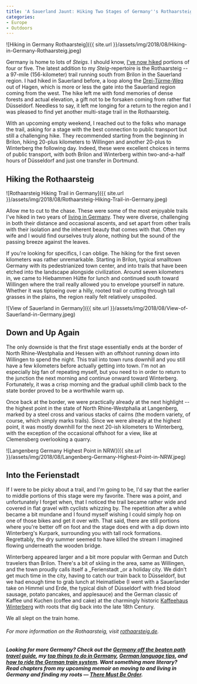 ```yaml
---
title: 'A Sauerland Jaunt: Hiking Two Stages of Germany''s Rothaarsteig'
categories:
- Europe
- Outdoors
---
```


![Hiking in Germany Rothaarsteig]({{ site.url }}/assets/img/2018/08/Hiking-in-Germany-Rothaarsteig.jpeg)

Germany is home to lots of _Steigs_. I should know, [I've now hiked](https://withoutapath.com/germany-rheinsteig-trail/) portions of four or five. The latest addition to my _Steig_-repertoire is the Rothaarsteig -- a 97-mile (156-kilometer) trail running south from Brilon in the Sauerland region. I had hiked in Sauerland before, a loop along the [Drei-Türme-Weg](https://withoutapath.com/hiking-in-germany-sauerland/) out of Hagen, which is more or less the gate into the Sauerland region coming from the west. The hike left me with fond memories of dense forests and actual elevation, a gift not to be forsaken coming from rather flat Düsseldorf. Needless to say, it left me longing for a return to the region and I was pleased to find yet another multi-stage trail in the Rothaarsteig.

With an upcoming empty weekend, I reached out to the folks who manage the trail, asking for a stage with the best connection to public transport but still a challenging hike. They recommended starting from the beginning in Brilon, hiking 20-plus kilometers to Willingen and another 20-plus to Winterberg the following day. Indeed, these were excellent choices in terms of public transport, with both Brilon and Winterberg within two-and-a-half hours of Düsseldorf and just one transfer in Dortmund.

<!-- more -->

## Hiking the Rothaarsteig

![Rothaarsteig Hiking Trail in Germany]({{ site.url }}/assets/img/2018/08/Rothaarsteig-Hiking-Trail-in-Germany.jpeg)

Allow me to cut to the chase. These were some of the most enjoyable trails I've hiked in two years of [living in Germany](https://withoutapath.com/travel-guides/germany/). They were diverse, challenging in both their distance and occasional ascents, and set apart from other trails with their isolation and the inherent beauty that comes with that. Often my wife and I would find ourselves truly alone, nothing but the sound of the passing breeze against the leaves.

If you're looking for specifics, I can oblige. The hiking for the first seven kilometers was rather unremarkable. Starting in Brilon, typical smalltown Germany with its pedestrianized town center, and into trails that have been etched into the landscape alongside civilization. Around seven kilometers in, we came to Hiebammen Hütte for lunch and continued south toward Willingen where the trail really allowed you to envelope yourself in nature. Whether it was tiptoeing over a hilly, rooted trail or cutting through tall grasses in the plains, the region really felt relatively unspoiled.

![View of Sauerland in Germany]({{ site.url }}/assets/img/2018/08/View-of-Sauerland-in-Germany.jpeg)

## Down and Up Again

The only downside is that the first stage essentially ends at the border of North Rhine-Westphalia and Hessen with an offshoot running down into Willingen to spend the night. This trail into town runs downhill and you still have a few kilometers before actually getting into town. I'm not an especially big fan of repeating myself, but you need to in order to return to the junction the next morning and continue onward toward Winterberg. Fortunately, it was a crisp morning and the gradual uphill climb back to the state border proved to be a worthwhile warm up.

Once back at the border, we were practically already at the next highlight -- the highest point in the state of North Rhine-Westphalia at Langenberg, marked by a steel cross and various stacks of cairns (the modern variety, of course, which simply marks trails). Since we were already at the highest point, it was mostly downhill for the next 20-ish kilometers to Winterberg, with the exception of the occasional offshoot for a view, like at Clemensberg overlooking a quarry.

![Langenberg Germany Highest Point in NRW]({{ site.url }}/assets/img/2018/08/Langenberg-Germany-Highest-Point-in-NRW.jpeg)

## Into the Ferienstadt

If I were to be picky about a trail, and I'm going to be, I'd say that the earlier to middle portions of this stage were my favorite. There was a point, and unfortunately I forget when, that I noticed the trail became rather wide and covered in flat gravel with cyclists whizzing by. The repetition after a while became a bit mundane and I found myself wishing I could simply hop on one of those bikes and get it over with. That said, there are still portions where you're better off on foot and the stage does end with a dip down into Winterberg's Kurpark, surrounding you with tall rock formations. Regrettably, the dry summer seemed to have killed the stream I imagined flowing underneath the wooden bridge.

Winterberg appeared larger and a bit more popular with German and Dutch travelers than Brilon. There's a bit of skiing in the area, same as Willingen, and the town proudly calls itself a _Ferienstadt _or a holiday city. We didn't get much time in the city, having to catch our train back to Düsseldorf, but we had enough time to grab lunch at Heimatliebe (I went with a Sauerlander take on Himmel und Erde, the typical dish of Düsseldorf with fried blood sausage, potato pancakes, and applesauce) and the German classic of Kaffee und Kuchen (coffee and cake) at the charmingly historic [Kaffeehaus Winterberg](http://www.kaffeehaus-winterberg.de/) with roots that dig back into the late 18th Century.

We all slept on the train home.

###### For more information on the Rothaarsteig, visit [rothaarsteig.de](https://www.rothaarsteig.de/).

_**Looking for more Germany? Check out the [Germany off the beaten path travel guide](https://withoutapath.com/travel-guides/germany/), my [top things to do in Germany](https://withoutapath.com/things-to-do-in-germany/), [German language tips](https://withoutapath.com/most-important-german-travel-phrases/), and [how to ride the German train system](https://withoutapath.com/german-train/). Want something more literary? Read chapters from my upcoming memoir on moving to and living in Germany and finding my roots — [There Must Be Order](https://withoutapath.com/category/essays/there-must-be-order/).**_
